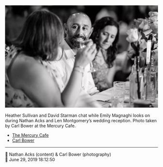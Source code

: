 ![Heather Sullivan and David Starman chat](assets/1820f21ca317383253f14b963df185ca.webp)

Heather Sullivan and David Starman chat while Emily Magnaghi looks on during Nathan Acks and Len Montgomery’s wedding reception. Photo taken by Carl Bower at the Mercury Cafe.

* [The Mercury Cafe](http://mercurycafe.com)
* [Carl Bower](https://carlbowerphotos.com)

- - - -

<span aria-hidden="true">👥</span> Nathan Acks (content) & Carl Bower (photography)  
<span aria-hidden="true">📅</span> June 29, 2019 18:12:50
